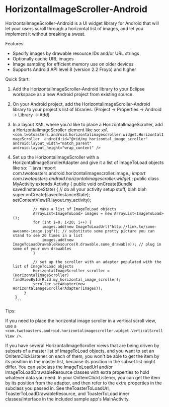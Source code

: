 HorizontalImageScroller-Android
===============================

HorizontalImageScroller-Android is a UI widget library for Android that will let your users scroll through a horizontal list of images, and let you implement it without breaking a sweat.

Features:

- Specify images by drawable resource IDs and/or URL strings
- Optionally cache URL images
- Image sampling for efficient memory use on older devices
- Supports Android API level 8 (version 2.2 Froyo) and higher

Quick Start:

1. Add the HorizontalImageScroller-Android library to your Eclipse workspace as a new Android project from existing source.
2. On your Android project, add the HorizontalImageScroller-Android library to your project's list of libraries. (Project -> Properties -> Android -> Library -> Add)
3. In a layout XML where you'd like to place a HorizontalImageScroller, add a HorizontalImageScroller element like so:
        ```xml
        <com.twotoasters.android.horizontalimagescroller.widget.HorizontalImageScroller 
            android:id="@+id/my_horizontal_image_scroller"
            android:layout_width="match_parent"
            android:layout_height="wrap_content" />
        ```
4. Set up the HorizontalImageScroller with a HorizontalImageScrollerAdapter and give it a list of ImageToLoad objects like so: 
        ```java
        import com.twotoasters.android.horizontalimagescroller.image.*;
        import com.twotoasters.android.horizontalimagescroller.widget.*;
        public class MyActivity extends Activity {
            public void onCreate(Bundle savedInstanceState) {
                // do all your activity setup stuff, blah blah
                super.onCreate(savedInstanceState);
                setContentView(R.layout.my_activity);
        
                // make a list of ImageToLoad objects
                ArrayList<ImageToLoad> images = new ArrayList<ImageToLoad>();
                for (int i=0; i<20; i++) {
                    images.add(new ImageToLoadUrl("http://link.to/some-awesome-image.jpg")); // substitute some pretty picture you can stand to see 20 times in a list
                    images.add(new ImageToLoadDrawableResource(R.drawable.some_drawable)); // plug in some of your own drawables
                }
        
                // set up the scroller with an adapter populated with the list of ImageToLoad objects
                HorizontalImageScroller scroller = (HorizontalImageScroller) findViewById(R.id.my_horizontal_image_scroller);
                scroller.setAdapter(new HorizontalImageScrollerAdapter(images));
            }
        }
        ```

Tips:

If you need to place the horizontal image scroller in a vertical scroll view, use a ```<com.twotoasters.android.horizontalimagescroller.widget.VerticalScrollView />```.

If you have several HorizontalImageScroller views that are being driven by subsets of a master list of ImageToLoad objects, and you want to set an OnItemClickListener on each of them, you won't be able to get the item by its position in the master list, because its position in the subset list might differ. You can subclass the ImageToLoadUrl and/or ImageToLoadDrawableResource classes with extra properties to hold whatever data you need. In your OnItemClickListener, you can get the item by its position from the adapter, and then refer to the extra properties in the subclass you passed in. See theToasterToLoadUrl, ToasterToLoadDrawableResource, and ToasterToLoad inner classes/interface in the included sample app's MainActivity.